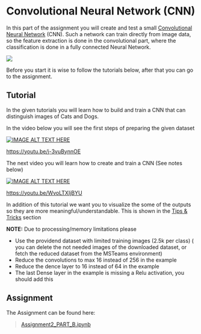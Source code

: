 # Convolutional Neural Network (CNN)

In this part of the assignment you will create and test a small [Convolutional Neural Network](https://en.wikipedia.org/wiki/Convolutional_neural_network) (CNN).
Such a network can train directly from image data, so the feature extraction is done in the convolutional part, where the classification is done in a fully connected Neural Network.

![](https://miro.medium.com/max/2000/1*vkQ0hXDaQv57sALXAJquxA.jpeg)

Before you start it is wise to follow the tutorials below, after that you can go to the assignment.

## Tutorial
In the given tutorials you will learn how to build and train a CNN that can distinguish images of Cats and Dogs.

In the video below you will see the first steps of preparing the given dataset

[![IMAGE ALT TEXT HERE](https://img.youtube.com/vi/j-3vuBynnOE/0.jpg)](https://www.youtube.com/watch?v=j-3vuBynnOE)

https://youtu.be/j-3vuBynnOE

The next video you will learn how to create and train a CNN (See notes below)

[![IMAGE ALT TEXT HERE](https://img.youtube.com/vi/WvoLTXIjBYU/0.jpg)](https://www.youtube.com/watch?v=WvoLTXIjBYU)

https://youtu.be/WvoLTXIjBYU

In addition of this tutorial we want you to visualize the some of the outputs so they are more meaningful/understandable. This is shown in the [Tips & Tricks](TipsAndTricks.md) section

**NOTE:** Due to processing/memory limitations please
* Use the providend dataset with limited training images (2.5k per class)
( you can delete the not needed images of the downloaded dataset, or fetch the reduced dataset from the MSTeams environment)
* Reduce the convolutions to max 16 instead of 256 in the example
* Reduce the dence layer to 16 instead of 64 in the example
* The last Dense layer in the example is missing a Relu activation, you should add this

## Assignment

The Assignment can be found here:
> [Assignment2_PART_B.ipynb](Assignment2_PART_B.ipynb)

 
